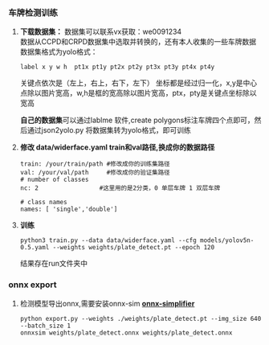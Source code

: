 ### **车牌检测训练**

1. **下载数据集：**  数据集可以联系vx获取：we0091234  
  数据从CCPD和CRPD数据集中选取并转换的，还有本人收集的一些车牌数据
   数据集格式为yolo格式：

   ```
   label x y w h  pt1x pt1y pt2x pt2y pt3x pt3y pt4x pt4y
   ```

   关键点依次是（左上，右上，右下，左下）
   坐标都是经过归一化，x,y是中心点除以图片宽高，w,h是框的宽高除以图片宽高，ptx，pty是关键点坐标除以宽高

   **自己的数据集**可以通过lablme 软件,create polygons标注车牌四个点即可，然后通过json2yolo.py 将数据集转为yolo格式，即可训练
2. **修改 data/widerface.yaml    train和val路径,换成你的数据路径**

   ```
   train: /your/train/path #修改成你的训练集路径
   val: /your/val/path     #修改成你的验证集路径
   # number of classes
   nc: 2                 #这里用的是2分类，0 单层车牌 1 双层车牌

   # class names
   names: [ 'single','double']

   ```
3. **训练**

   ```
   python3 train.py --data data/widerface.yaml --cfg models/yolov5n-0.5.yaml --weights weights/plate_detect.pt --epoch 120
   ```

   结果存在run文件夹中

### onnx export

1. 检测模型导出onnx,需要安装onnx-sim  **[onnx-simplifier](https://github.com/daquexian/onnx-simplifier)**

   ```
   python export.py --weights ./weights/plate_detect.pt --img_size 640 --batch_size 1
   onnxsim weights/plate_detect.onnx weights/plate_detect.onnx
   ```
